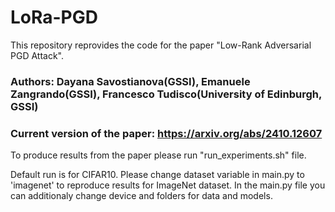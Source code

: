 # LoRa-PGD

This repository reprovides the code for the paper "Low-Rank Adversarial PGD Attack".

### Authors: Dayana Savostianova(GSSI), Emanuele Zangrando(GSSI), Francesco Tudisco(University of Edinburgh, GSSI)

### Current version of the paper: https://arxiv.org/abs/2410.12607

To produce results from the paper please run "run_experiments.sh" file.

Default run is for CIFAR10. Please change dataset variable in main.py to 'imagenet' to reproduce results for ImageNet dataset.
In the main.py file you can additionaly change device and folders for data and models.
